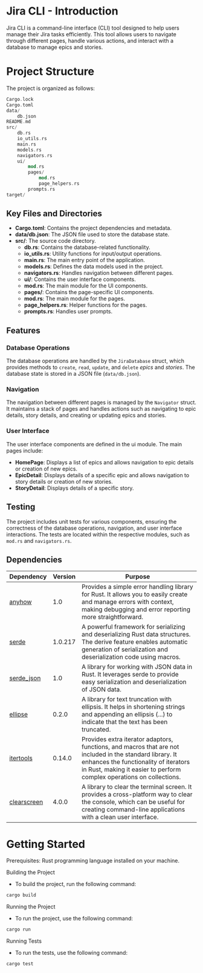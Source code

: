 # Jira CLI - Introduction

Jira CLI is a command-line interface (CLI) tool designed to help users manage their Jira tasks efficiently. This tool allows users to navigate through different pages, handle various actions, and interact with a database to manage epics and stories.

# Project Structure

The project is organized as follows:

```rust
Cargo.lock
Cargo.toml
data/
    db.json
README.md
src/
    db.rs
    io_utils.rs
    main.rs
    models.rs
    navigators.rs
    ui/
        mod.rs
        pages/
            mod.rs
            page_helpers.rs
        prompts.rs
target/
```

## Key Files and Directories

- **Cargo.toml**: Contains the project dependencies and metadata.
- **data/db.json**: The JSON file used to store the database state.
- **src/**: The source code directory.
  - **db.rs**: Contains the database-related functionality.
  - **io_utils.rs**: Utility functions for input/output operations.
  - **main.rs**: The main entry point of the application.
  - **models.rs**: Defines the data models used in the project.
  - **navigators.rs**: Handles navigation between different pages.
  - **ui/**: Contains the user interface components.
  - **mod.rs**: The main module for the UI components.
  - **pages/**: Contains the page-specific UI components.
  - **mod.rs**: The main module for the pages.
  - **page_helpers.rs**: Helper functions for the pages.
  - **prompts.rs**: Handles user prompts.

## Features

### Database Operations

The database operations are handled by the `JiraDatabase` struct, which provides methods to `create`, `read`, `update`, and `delete` _epics_ and _stories_. The database state is stored in a JSON file (`data/db.json`).

### Navigation

The navigation between different pages is managed by the `Navigator` struct. It maintains a stack of pages and handles actions such as navigating to epic details, story details, and creating or updating epics and stories.

### User Interface

The user interface components are defined in the ui module. The main pages include:

- **HomePage**: Displays a list of epics and allows navigation to epic details or creation of new epics.
- **EpicDetail**: Displays details of a specific epic and allows navigation to story details or creation of new stories.
- **StoryDetail**: Displays details of a specific story.

## Testing

The project includes unit tests for various components, ensuring the correctness of the database operations, navigation, and user interface interactions. The tests are located within the respective modules, such as `mod.rs` and `navigators.rs`.

## Dependencies

| Dependency                                          | Version | Purpose                                                                                                                                                                                                                   |
| --------------------------------------------------- | ------- | ------------------------------------------------------------------------------------------------------------------------------------------------------------------------------------------------------------------------- |
| [anyhow](https://crates.io/crates/anyhow)           | 1.0     | Provides a simple error handling library for Rust. It allows you to easily create and manage errors with context, making debugging and error reporting more straightforward.                                              |
| [serde](https://crates.io/crates/serde)             | 1.0.217 | A powerful framework for serializing and deserializing Rust data structures. The derive feature enables automatic generation of serialization and deserialization code using macros.                                      |
| [serde_json](https://crates.io/crates/serde_json)   | 1.0     | A library for working with JSON data in Rust. It leverages serde to provide easy serialization and deserialization of JSON data.                                                                                          |
| [ellipse](https://crates.io/crates/ellipse)         | 0.2.0   | A library for text truncation with ellipsis. It helps in shortening strings and appending an ellipsis (...) to indicate that the text has been truncated.                                                                 |
| [itertools](https://crates.io/crates/itertools)     | 0.14.0  | Provides extra iterator adaptors, functions, and macros that are not included in the standard library. It enhances the functionality of iterators in Rust, making it easier to perform complex operations on collections. |
| [clearscreen](https://crates.io/crates/clearscreen) | 4.0.0   | A library to clear the terminal screen. It provides a cross-platform way to clear the console, which can be useful for creating command-line applications with a clean user interface.                                    |

# Getting Started

Prerequisites: Rust programming language installed on your machine.

Building the Project

- To build the project, run the following command:

```bash
cargo build
```

Running the Project

- To run the project, use the following command:

```bash
cargo run
```

Running Tests

- To run the tests, use the following command:

```bash
cargo test
```
